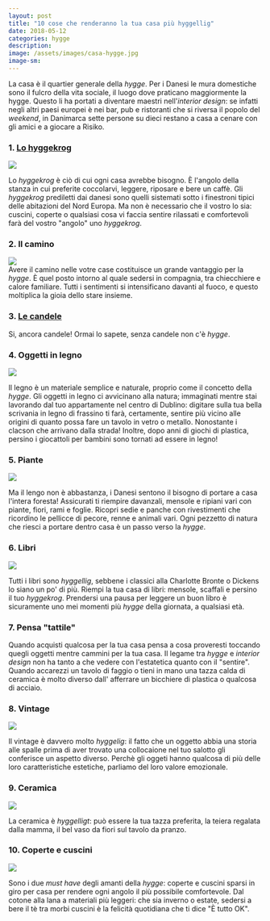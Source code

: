 ```yaml
---
layout: post
title: "10 cose che renderanno la tua casa più hyggellig"
date: 2018-05-12
categories: hygge
description:
image: /assets/images/casa-hygge.jpg
image-sm:
---
```

La casa è il quartier generale della _hygge_. Per i Danesi le mura domestiche sono il fulcro della vita sociale, il luogo dove praticano maggiormente la hygge. Questo li ha portati  a diventare maestri nell'_interior design_: se infatti negli altri paesi europei è nei  bar, pub e ristoranti che si riversa il popolo del _weekend_, in Danimarca sette persone su dieci restano a casa a cenare con gli amici e a giocare a Risiko.

### 1. [Lo hyggekrog](https://viverefelici.life/2018/03/09/le-parole-hygge/)

![](/assets/images/Hyggekrog.jpg)

Lo _hyggekrog_ è ciò di cui ogni casa avrebbe bisogno. È l'angolo della stanza in cui preferite coccolarvi, leggere, riposare e bere un caffè. Gli _hyggekrog_ prediletti dai danesi sono quelli sistemati sotto i finestroni tipici delle abitazioni del Nord Europa. Ma non è necessario che il vostro lo sia: cuscini, coperte o qualsiasi cosa vi faccia sentire rilassati e comfortevoli farà del vostro "angolo" uno _hyggekrog_.

### 2. Il camino  
![](/assets/images/relax.jpg)  
Avere il camino nelle votre case costituisce un grande vantaggio per la _hygge_. È quel posto intorno al quale sedersi in compagnia, tra chiecchiere e calore familiare. Tutti i sentimenti si intensificano davanti al fuoco, e questo moltiplica la gioia dello stare insieme.


### 3. [Le candele](https://viverefelici.life/2018/02/28/abbassate-le-luci/)  

Si, ancora candele! Ormai lo sapete, senza candele non c'è _hygge_.

### 4. Oggetti in legno  

![](/assets/images/spinning.jpg)  

Il legno è un materiale semplice e naturale, proprio come il concetto della _hygge_. Gli oggetti in legno ci avvicinano alla natura; immaginati mentre stai lavorando dal tuo appartamente nel centro di Dublino: digitare sulla tua bella scrivania in legno di frassino ti farà, certamente, sentire più vicino alle origini di quanto possa fare un tavolo in vetro o metallo. Nonostante i clacson che arrivano dalla strada! Inoltre, dopo anni di giochi di plastica, persino i giocattoli per bambini sono tornati ad essere in legno!

### 5. Piante
![](/assets/images/plants.jpg)  

Ma il lengo non è abbastanza, i Danesi sentono il bisogno di portare a casa l'intera foresta!
Assicurati ti riempire davanzali, mensole e ripiani vari con piante, fiori, rami e foglie. Ricopri sedie e panche con rivestimenti che ricordino le pellicce di pecore, renne e animali vari. Ogni pezzetto di natura che riesci a portare dentro casa è un passo verso la _hygge_.


### 6. Libri  
![](/assets/images/bookshelf.jpg)  

Tutti i libri sono _hyggellig_, sebbene i classici alla Charlotte Bronte o Dickens lo siano un po' di più. Riempi la tua casa di libri: mensole, scaffali e persino il tuo _hyggekrog_. Prendersi una pausa per leggere un buon libro è sicuramente uno mei momenti più _hygge_ della giornata, a qualsiasi età.  

### 7. Pensa "tattile"  

Quando acquisti qualcosa per la tua casa pensa a cosa proveresti toccando quegli oggetti mentre cammini per la tua casa. Il legame tra _hygge_ e _interior design_ non ha tanto a che vedere con l'estatetica quanto con il "sentire". Quando accarezzi un tavolo di faggio o tieni in mano una tazza calda di ceramica è molto diverso dall' afferrare un bicchiere di plastica o qualcosa di acciaio.

### 8. Vintage  

![](/assets/images/vintage.jpg)  

Il vintage è davvero molto _hyggelig_: il fatto che un oggetto abbia una storia alle spalle prima di aver trovato una collocaione nel tuo salotto gli conferisce un aspetto diverso. Perchè gli oggeti hanno qualcosa di più delle loro caratteristiche estetiche, parliamo del loro valore emozionale.

### 9. Ceramica  
 ![](/assets/images/ceramics.jpg)  

 La ceramica è _hyggelligt_: può essere la tua tazza preferita, la teiera regalata dalla mamma, il bel vaso da fiori sul tavolo da pranzo.


### 10. Coperte e cuscini  

![](/assets/images/cuchions.jpg)  

Sono i due _must have_ degli amanti della _hygge_: coperte e cuscini sparsi in giro per casa per rendere ogni angolo il più possibile comfortevole. Dal cotone alla lana a materiali più leggeri: che sia inverno o estate, sedersi a bere il tè tra morbi cuscini è la felicità quotidiana che ti dice "È tutto OK".
